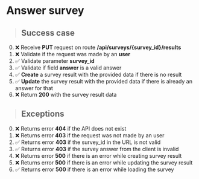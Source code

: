 # Answer survey

> ## Success case

0. :x: Receive **PUT** request on route **/api/surveys/{survey_id}/results**
1. :x: Validate if the request was made by an **user**
2. ✅ Validate parameter **survey_id**
3. ✅ Validate if field **answer** is a valid answer
4. ✅ **Create** a survey result with the provided data if there is no result
5. ✅ **Update** the survey result with the provided data if there is already an answer for that
6. :x: Return **200** with the survey result data

> ## Exceptions

0. :x: Returns error **404** if the API does not exist
1. :x: Returns error **403** if the request was not made by an user
2. ✅ Returns error **403** if the survey_id in the URL is not valid
3. ✅ Returns error **403** if the survey answer from the client is invalid
4. :x: Returns error **500** if there is an error while creating survey result
5. :x: Returns error **500** if there is an error while updating the survey result
6. ✅ Returns error **500** if there is an error while loading the survey